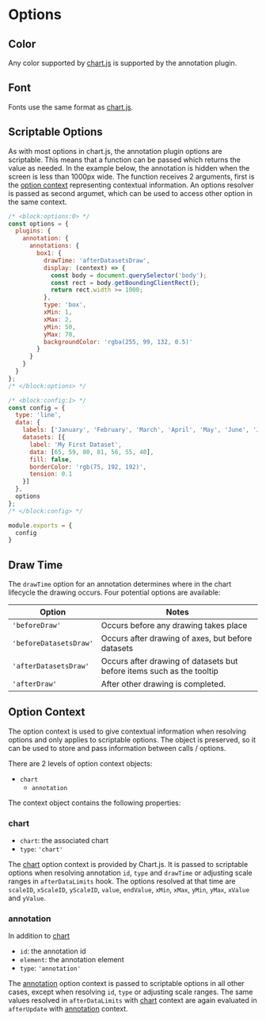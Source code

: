 # Options

## Color

Any color supported by [chart.js](https://www.chartjs.org/docs/master/general/colors) is supported by the annotation plugin.

## Font

Fonts use the same format as [chart.js](https://www.chartjs.org/docs/master/general/fonts).

## Scriptable Options

As with most options in chart.js, the annotation plugin options are scriptable. This means that a function can be passed which returns the value as needed. In the example below, the annotation is hidden when the screen is less than 1000px wide.
The function receives 2 arguments, first is the [option context](#option-context) representing contextual information. An options resolver is passed as second argumet, which can be used to access other option in the same context.

```js chart-editor
/* <block:options:0> */
const options = {
  plugins: {
    annotation: {
      annotations: {
        box1: {
          drawTime: 'afterDatasetsDraw',
          display: (context) => {
            const body = document.querySelector('body');
            const rect = body.getBoundingClientRect();
            return rect.width >= 1000;
          },
          type: 'box',
          xMin: 1,
          xMax: 2,
          yMin: 50,
          yMax: 70,
          backgroundColor: 'rgba(255, 99, 132, 0.5)'
        }
      }
    }
  }
};
/* </block:options> */

/* <block:config:1> */
const config = {
  type: 'line',
  data: {
    labels: ['January', 'February', 'March', 'April', 'May', 'June', 'July'],
    datasets: [{
      label: 'My First Dataset',
      data: [65, 59, 80, 81, 56, 55, 40],
      fill: false,
      borderColor: 'rgb(75, 192, 192)',
      tension: 0.1
    }]
  },
  options
};
/* </block:config> */

module.exports = {
  config
}
```

## Draw Time

The `drawTime` option for an annotation determines where in the chart lifecycle the drawing occurs. Four potential options are available:

| Option | Notes
| ---- | ----
| `'beforeDraw'` | Occurs before any drawing takes place
| `'beforeDatasetsDraw'` | Occurs after drawing of axes, but before datasets
| `'afterDatasetsDraw'` | Occurs after drawing of datasets but before items such as the tooltip
| `'afterDraw'` | After other drawing is completed.

## Option Context

The option context is used to give contextual information when resolving options and only applies to scriptable options. The object is preserved, so it can be used to store and pass information between calls / options.

There are 2 levels of option context objects:

* `chart`
  * `annotation`

The context object contains the following properties:

### chart

* `chart`: the associated chart
* `type`: `'chart'`

The [chart](#chart) option context is provided by Chart.js. It is passed to scriptable options when resolving annotation `id`, `type` and `drawTime` or adjusting scale ranges in `afterDataLimits` hook. The options resolved at that time are `scaleID`, `xScaleID`, `yScaleID`, `value`, `endValue`, `xMin`, `xMax`, `yMin`, `yMax`, `xValue` and `yValue`.

### annotation

In addition to [chart](#chart)

* `id`: the annotation id
* `element`: the annotation element
* `type`: `'annotation'`

The [annotation](#annotation) option context is passed to scriptable options in all other cases, except when resolving `id`, `type` or adjusting scale ranges. The same values resolved in `afterDataLimits` with [chart](#chart) context are again evaluated in `afterUpdate` with [annotation](#annotation) context.
